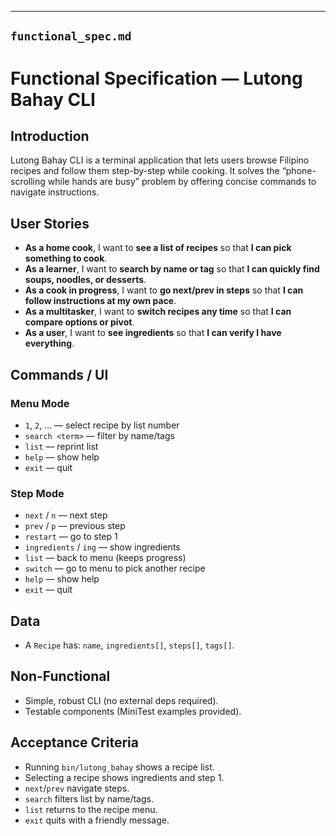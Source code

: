 
---

## `functional_spec.md`

# Functional Specification — Lutong Bahay CLI

## Introduction
Lutong Bahay CLI is a terminal application that lets users browse Filipino recipes and follow them step-by-step while cooking. It solves the “phone-scrolling while hands are busy” problem by offering concise commands to navigate instructions.

## User Stories
- **As a home cook**, I want to **see a list of recipes** so that **I can pick something to cook**.
- **As a learner**, I want to **search by name or tag** so that **I can quickly find soups, noodles, or desserts**.
- **As a cook in progress**, I want to **go next/prev in steps** so that **I can follow instructions at my own pace**.
- **As a multitasker**, I want to **switch recipes any time** so that **I can compare options or pivot**.
- **As a user**, I want to **see ingredients** so that **I can verify I have everything**.

## Commands / UI
### Menu Mode
- `1`, `2`, ... — select recipe by list number
- `search <term>` — filter by name/tags
- `list` — reprint list
- `help` — show help
- `exit` — quit

### Step Mode
- `next` / `n` — next step
- `prev` / `p` — previous step
- `restart` — go to step 1
- `ingredients` / `ing` — show ingredients
- `list` — back to menu (keeps progress)
- `switch` — go to menu to pick another recipe
- `help` — show help
- `exit` — quit

## Data
- A `Recipe` has: `name`, `ingredients[]`, `steps[]`, `tags[]`.

## Non-Functional
- Simple, robust CLI (no external deps required).
- Testable components (MiniTest examples provided).

## Acceptance Criteria
- Running `bin/lutong_bahay` shows a recipe list.
- Selecting a recipe shows ingredients and step 1.
- `next`/`prev` navigate steps.
- `search` filters list by name/tags.
- `list` returns to the recipe menu.
- `exit` quits with a friendly message.
